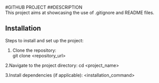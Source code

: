 #GITHUB PROJECT
##DESCRIPTION  
This project aims at showcasing the use of .gitignore and README files. 

## Installation  
Steps to install and set up the project:  
1. Clone the repository:  
   git clone <repository_url>

2.Navigate to the project directory:
cd <project_name>

3.Install dependencies (if applicable):
<installation_command>

